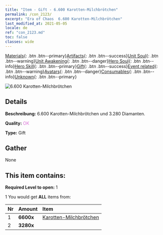 ```yaml
---
title: "Item - Gift - 6.600 Karotten-Milchbrötchen"
permalink: /con_2123/
excerpt: "Era of Chaos  6.600 Karotten-Milchbrötchen"
last_modified_at: 2021-05-05
locale: de
ref: "con_2123.md"
toc: false
classes: wide
---
```

 [Materials](/ItemsDE/){: .btn .btn--primary}[Artifacts](/ItemsDE/Artifacts/){: .btn .btn--success}[Unit Soul](/ItemsDE/UnitSoul/){: .btn .btn--warning}[Unit Awakening](/ItemsDE/UnitAwakening/){: .btn .btn--danger}[Hero Soul](/ItemsDE/HeroSoul/){: .btn .btn--info}[Hero Skill](/ItemsDE/HeroSkill/){: .btn .btn--primary}[Gift](/ItemsDE/Gift/){: .btn .btn--success}[Event related](/ItemsDE/Events/){: .btn .btn--warning}[Avatars](/ItemsDE/Avatars/){: .btn .btn--danger}[Consumables](/ItemsDE/Consumables/){: .btn .btn--info}[Unknown](/ItemsDE/Unknown/){: .btn .btn--primary}

 ![6.600 Karotten-Milchbrötchen](/images/t/i_907590.png)

## Details
 **Beschreibung:** 6.600 Karotten-Milchbrötchen und 3.280 Diamanten.

 **Quality:** <span style="color: #DA70D6">OK</span>

 **Type:** Gift

## Gather

  None

## This item contains:

 **Required Level to open:** 1

 1 You would get **ALL** items  from:

  | Nr | Amount |     Item    |
  |:---|:-------|:------------|
  | 1 |  **6600x** | [Karotten-Milchbrötchen](/ItemsDE/con_2119/) |  | 
  | 2 |  **3280x** | <i class="fas fa-gem"/> |  | 
